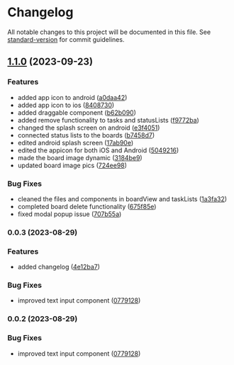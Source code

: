 # Changelog

All notable changes to this project will be documented in this file. See [standard-version](https://github.com/conventional-changelog/standard-version) for commit guidelines.

## [1.1.0](https://github.com/fatemehmarzoughi/ManageMe/compare/v0.0.3...v1.1.0) (2023-09-23)


### Features

* added app icon to android ([a0daa42](https://github.com/fatemehmarzoughi/ManageMe/commit/a0daa429f2e6d62a27502d13bff87516f8dfdc54))
* added app icon to ios ([8408730](https://github.com/fatemehmarzoughi/ManageMe/commit/8408730ef25c36dad14757e431be269f1adee62d))
* added draggable component ([b62b090](https://github.com/fatemehmarzoughi/ManageMe/commit/b62b090b940e4025aff7633e36ac9ceab4a016c3))
* added remove functionality to tasks and statusLists ([f9772ba](https://github.com/fatemehmarzoughi/ManageMe/commit/f9772ba1cff23f24c7f49fa6ff96acd1db0ee37f))
* changed the splash screen on android ([e3f4051](https://github.com/fatemehmarzoughi/ManageMe/commit/e3f4051ae80da1919b18878490759d8734446f2e))
* connected status lists to the boards ([b7458d7](https://github.com/fatemehmarzoughi/ManageMe/commit/b7458d770eac07dbd92297452ac10b21c26f067b))
* edited android splash screen ([17ab90e](https://github.com/fatemehmarzoughi/ManageMe/commit/17ab90ed8daf5df4c965622fe477217e289eddab))
* edited the appicon for both iOS and Android ([5049216](https://github.com/fatemehmarzoughi/ManageMe/commit/5049216d9f34c717d699421bed35880e77ac66ee))
* made the board image dynamic ([3184be9](https://github.com/fatemehmarzoughi/ManageMe/commit/3184be95dc14b5f2ff7afa429705f300b48f5540))
* updated board image pics ([724ee98](https://github.com/fatemehmarzoughi/ManageMe/commit/724ee9822bb30e54d135cfb37f017586dccaa25a))


### Bug Fixes

* cleaned the files and components in boardView and taskLists ([1a3fa32](https://github.com/fatemehmarzoughi/ManageMe/commit/1a3fa32c55ea3d3ab6623ab678c97493c2c5643a))
* completed board delete functionality ([675f85e](https://github.com/fatemehmarzoughi/ManageMe/commit/675f85edc548d754642ccdf4efa11c862b51420d))
* fixed modal popup issue ([707b55a](https://github.com/fatemehmarzoughi/ManageMe/commit/707b55a21ac26f14810eb4d11d5ab2db4e913ff9))

### 0.0.3 (2023-08-29)


### Features

* added changelog ([4e12ba7](https://github.com/fatemehmarzoughi/ManageMe/commit/4e12ba731dc3acffdc941dfd7b909af5d2de8dd1))


### Bug Fixes

* improved text input component ([0779128](https://github.com/fatemehmarzoughi/ManageMe/commit/0779128037f69456f6ea6facb8c9103d78aabe8e))

### 0.0.2 (2023-08-29)


### Bug Fixes

* improved text input component ([0779128](https://github.com/fatemehmarzoughi/ManageMe/commit/0779128037f69456f6ea6facb8c9103d78aabe8e))
